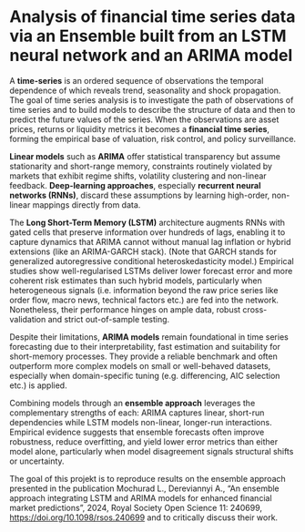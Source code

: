 # Analysis of financial time series data via an Ensemble built from an LSTM neural network and an ARIMA model

A **time-series** is an ordered sequence of observations the temporal dependence of which reveals trend, seasonality and shock propagation. The goal of time series analysis is to investigate the path of observations of time series and to build models to describe the structure of data and then to predict the future values of the series. When the observations are asset prices, returns or liquidity metrics it becomes a **financial time series**, forming the empirical base of valuation, risk control, and policy surveillance.

**Linear models** such as **ARIMA** offer statistical transparency but assume stationarity and short-range memory, constraints routinely violated by markets that exhibit regime shifts, volatility clustering and non-linear feedback. **Deep-learning approaches**, especially **recurrent neural networks (RNNs)**, discard these assumptions by learning high-order, non-linear mappings directly from data.

The **Long Short-Term Memory (LSTM)** architecture augments RNNs with gated cells that preserve information over hundreds of lags, enabling it to capture dynamics that ARIMA cannot without manual lag inflation or hybrid extensions (like an ARIMA-GARCH stack). (Note that GARCH stands for generalized autoregressive conditional heteroskedasticity model.) Empirical studies show well-regularised LSTMs deliver lower forecast error and more coherent risk estimates than such hybrid models, particularly when heterogeneous signals (i.e. information beyond the raw price series like order flow, macro news, technical factors etc.) are fed into the network. Nonetheless, their performance hinges on ample data, robust cross-validation and strict out-of-sample testing.

Despite their limitations, **ARIMA models** remain foundational in time series forecasting due to their interpretability, fast estimation and suitability for short-memory processes. They provide a reliable benchmark and often outperform more complex models on small or well-behaved datasets, especially when domain-specific tuning (e.g. differencing, AIC selection etc.) is applied.

Combining models through an **ensemble approach** leverages the complementary strengths of each: ARIMA captures linear, short-run dependencies while LSTM models non-linear, longer-run interactions. Empirical evidence suggests that ensemble forecasts often improve robustness, reduce overfitting, and yield lower error metrics than either model alone, particularly when model disagreement signals structural shifts or uncertainty.

The goal of this projekt is to reproduce results on the ensemble approach presented in the publication Mochurad L., Dereviannyi A., “An ensemble approach integrating LSTM and ARIMA models for enhanced financial market predictions”, 2024, Royal Society Open Science 11: 240699, https://doi.org/10.1098/rsos.240699 and to critically discuss their work.
